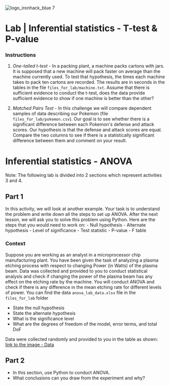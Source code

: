 ![logo_ironhack_blue 7](https://user-images.githubusercontent.com/23629340/40541063-a07a0a8a-601a-11e8-91b5-2f13e4e6b441.png)

# Lab | Inferential statistics - T-test & P-value

### Instructions

1. *One-tailed t-test* - In a packing plant, a machine packs cartons with jars. It is supposed that a new machine will pack faster on average than the machine currently used. To test that hypothesis, the times each machine takes to pack ten cartons are recorded. The results are in seconds in the tables in the file `files_for_lab/machine.txt`.
   Assume that there is sufficient evidence to conduct the t-test, does the data provide sufficient evidence to show if one machine is better than the other?

2. *Matched Pairs Test* - In this challenge we will compare dependent samples of data describing our Pokemon (file `files_for_lab/pokemon.csv`). Our goal is to see whether there is a significant difference between each Pokemon's defense and attack scores. Our hypothesis is that the defense and attack scores are equal. Compare the two columns to see if there is a statistically significant difference between them and comment on your result.


# Inferential statistics - ANOVA

Note: The following lab is divided into 2 sections which represent activities 3 and 4.

## Part 1

In this activity, we will look at another example. Your task is to understand the problem and write down all the steps to set up ANOVA. After the next lesson, we will ask you to solve this problem using Python. Here are the steps that you would need to work on:
    - Null hypothesis
    - Alternate hypothesis
    - Level of significance
    - Test statistic
    - P-value
    - F table

### Context

Suppose you are working as an analyst in a microprocessor chip manufacturing plant. You have been given the task of analyzing a plasma etching process with respect to changing Power (in Watts) of the plasma beam. Data was collected and provided to you to conduct statistical analysis and check if changing the power of the plasma beam has any effect on the etching rate by the machine. You will conduct ANOVA and check if there is any difference in the mean etching rate for different levels of power. You can find the data `anova_lab_data.xlsx` file in the `files_for_lab` folder  

- State the null hypothesis
- State the alternate hypothesis
- What is the significance level
- What are the degrees of freedom of the model, error terms, and total DoF

Data were collected randomly and provided to you in the table as shown: [link to the image - Data](https://education-team-2020.s3-eu-west-1.amazonaws.com/data-analytics/7.05/7.05-lab_data.png)


## Part 2

- In this section, use Python to conduct ANOVA.
- What conclusions can you draw from the experiment and why?
